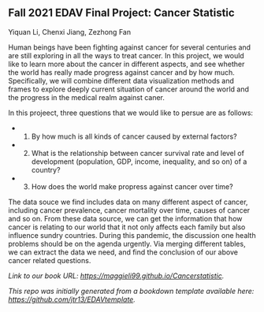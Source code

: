 ## Fall 2021 EDAV Final Project: Cancer Statistic

Yiquan Li, Chenxi Jiang, Zezhong Fan


Human beings have been fighting against cancer for several centuries and are still exploring in all the ways to treat cancer. In this project, we would like to learn more about the cancer in different aspects, and see whether the world has really made progress against cancer and by how much. Specifically, we will combine different data visualization methods and frames to explore deeply current situation of cancer around the world and the progress in the medical realm against caner. 


In this projeect, three questions that we would like to persue are as follows:

- 1. By how much is all kinds of cancer caused by external factors?
- 2. What is the relationship between cancer survival rate and level of development (population, GDP, income, inequality, and so on) of a country?
- 3. How does the world make propress against cancer over time?

The data souce we find includes data on many different aspect of cancer, including cancer prevalence, cancer mortality over time, causes of cancer and so on. From these data source, we can get the information that how cancer is relating to our world that it not only affects each family but also influence sundry countries. During this pandemic, the discussion one health problems should be on the agenda urgently. Via merging different tables, we can extract the data we need, and find the conclusion of our above cancer related questions.

*Link to our book URL: https://maggieli99.github.io/Cancerstatistic.*

*This repo was initially generated from a bookdown template available here: https://github.com/jtr13/EDAVtemplate.*	
